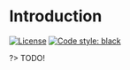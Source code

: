 # Introduction

<!-- [![Binder](https://mybinder.org/badge.svg?style=for-the-badge)](https://mybinder.org/v2/gh/MUSSLES/tutorials/master)-->
[![License](https://img.shields.io/github/license/MUSSLES/tutorials.svg?style=for-the-badge)](LICENSE) [![Code style: black](https://img.shields.io/badge/code%20style-black-000000.svg?style=for-the-badge)](https://github.com/ambv/black)

?> TODO!